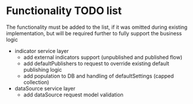 # Functionality TODO list

The functionality must be added to the list, if it was omitted during existing implementation, but will be required further to fully support the business logic

- indicator service layer
  - add external indicators support (unpublished and published flow)
  - add defaultPublishers to request to override existing default publishing logic
  - add population to DB and handling of defaultSettings (capped collection)
- dataSource service layer
  - add dataSource request model validation
